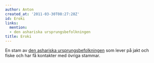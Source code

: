 ```yaml
---
author: Anton
created_at: '2011-03-30T08:27:28Z'
id: Eroki
links:
  mention:
  - den ashariska ursprungsbefolkningen
title: Eroki
---
```


En stam av [den ashariska ursprungsbefolkningen] som lever på jakt och fiske och har få kontakter
med övriga stammar.

  [den ashariska ursprungsbefolkningen]: den_ashariska_ursprungsbefolkningen
